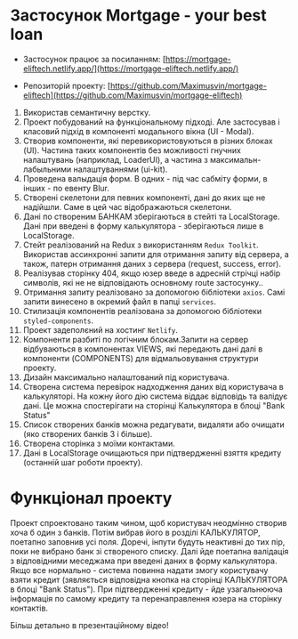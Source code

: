 # Застосунок Mortgage - your best loan

- Застосунок працює за посиланням:
  [https://mortgage-eliftech.netlify.app/](https://mortgage-eliftech.netlify.app/)

- Репозиторій проекту:
  [https://github.com/Maximusvin/mortgage-eliftech](https://github.com/Maximusvin/mortgage-eliftech)

1. Використав семантичну верстку.
2. Проект побудований на функціональному підході. Але застосував і класовий
   підхід в компоненті модального вікна (UI - Modal).
3. Створив компоненти, які перевикористовуються в різних блоках (UI). Частина
   таких компонентів без можливості гнучних налаштувань (наприклад, LoaderUI), а
   частина з максимальн-лабыльними налаштуваннями (ui-kit).
4. Проведена валыдація форм. В одних - під час сабміту форми, в інших - по
   евенту Blur.
5. Створені скелетони для певних компоненті, дані до яких ще не надійшли. Саме в
   цей час відображаються скелетони.
6. Дані по створеним БАНКАМ зберігаються в стейті та LocalStorage. Дані при
   введені в форму калькулятора - зберігаються лише в LocalStorage.
7. Стейт реалізований на Redux з використанням `Redux Toolkit`. Використав
   ассинхронні запити для отримання запиту від сервера, а також, патерн
   отримання даних з сервера (request, success, error).
8. Реалізував сторінку 404, якщо юзер введе в адресній стрічці набір символів,
   які не не відповідають основному route застосунку..
9. Отримання запиту реалізовано за допомогою бібліотеки `axios`. Самі запити
   винесено в окремий файл в папці `services`.
10. Стилизація компонентів реалізована за допомогою бібліотеки
    `styled-components`.
11. Проект задеполєний на хостинг `Netlify`.
12. Компоненти разбиті по логічним блокам.Запити на сервер відбуваються в
    компонентах VIEWS, які передають дані далі в компоненти (COMPONENTS) для
    відмальовування структури проекту.
13. Дизайн максимально налаштований під користувача.
14. Створена система перевірок надходження даних від користувача в калькуляторі.
    На кожну його дію система віддає відповідь та валідує дані. Це можна
    спостерігати на сторінці Калькулятора в блоці "Bank Status"
15. Список створених банків можна редагувати, видаляти або очищати (яко
    створених банків 3 і більше).
16. Створена сторінка з моїми контактами.
17. Дані в LocalStorage очищаються при підтвердженні взяття кредиту (останній
    шаг роботи проекту).

# Функціонал проекту

Проект спроектовано таким чином, щоб користувач неодмінно створив хоча б один з
банків. Потім вибрав його в розділі КАЛЬКУЛЯТОР, поетапно заповнив усі поля.
Доречі, інпути будуть неактивні до тих пір, поки не вибрано банк зі створеного
списку. Далі йде поетапна валідація з відповідними меседжама при введені даних в
форму калькулятора. Якщо все нормально - система повинна надати змогу
користувачу взяти кредит (зявляється відповідна кнопка на сторінці КАЛЬКУЛЯТОРА
в блоці "Bank Status"). При підтвердженні кредиту - йде узагальнююча інформація
по самому кредиту та перенаправлення юзера на сторінку контактів.

Більш детально в презентаційному відео!
